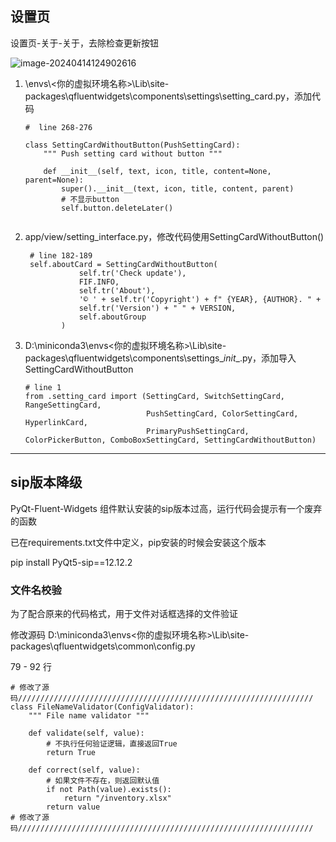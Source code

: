## 设置页

设置页-关于-关于，去除检查更新按钮

![image-20240414124902616](https://s2.loli.net/2024/04/16/XnzLUbFZxTcG6YI.png)

1. \envs\\<你的虚拟环境名称>\Lib\site-packages\qfluentwidgets\components\settings\setting_card.py，添加代码

   ```
   #  line 268-276
   
   class SettingCardWithoutButton(PushSettingCard):
       """ Push setting card without button """
   
       def __init__(self, text, icon, title, content=None, parent=None):
           super().__init__(text, icon, title, content, parent)
           # 不显示button
           self.button.deleteLater()
           
   ```

2. app/view/setting_interface.py，修改代码使用SettingCardWithoutButton()

   ```
    # line 182-189
    self.aboutCard = SettingCardWithoutButton(
               self.tr('Check update'),
               FIF.INFO,
               self.tr('About'),
               '© ' + self.tr('Copyright') + f" {YEAR}, {AUTHOR}. " +
               self.tr('Version') + " " + VERSION,
               self.aboutGroup
           )
   ```

3. D:\miniconda3\envs\<你的虚拟环境名称>\Lib\site-packages\qfluentwidgets\components\settings\__init__.py，添加导入SettingCardWithoutButton

   ```
   # line 1
   from .setting_card import (SettingCard, SwitchSettingCard, RangeSettingCard,
                              PushSettingCard, ColorSettingCard, HyperlinkCard,
                              PrimaryPushSettingCard, ColorPickerButton, ComboBoxSettingCard, SettingCardWithoutButton)
   ```

---

## sip版本降级

PyQt-Fluent-Widgets 组件默认安装的sip版本过高，运行代码会提示有一个废弃的函数

已在requirements.txt文件中定义，pip安装的时候会安装这个版本

pip install PyQt5-sip==12.12.2

### 文件名校验

为了配合原来的代码格式，用于文件对话框选择的文件验证

修改源码 D:\miniconda3\envs\<你的虚拟环境名称>\Lib\site-packages\qfluentwidgets\common\config.py

79 - 92 行

```
# 修改了源码//////////////////////////////////////////////////////////////////
class FileNameValidator(ConfigValidator):
    """ File name validator """

    def validate(self, value):
        # 不执行任何验证逻辑，直接返回True
        return True

    def correct(self, value):
        # 如果文件不存在，则返回默认值
        if not Path(value).exists():
            return "/inventory.xlsx"
        return value
# 修改了源码//////////////////////////////////////////////////////////////////
```

